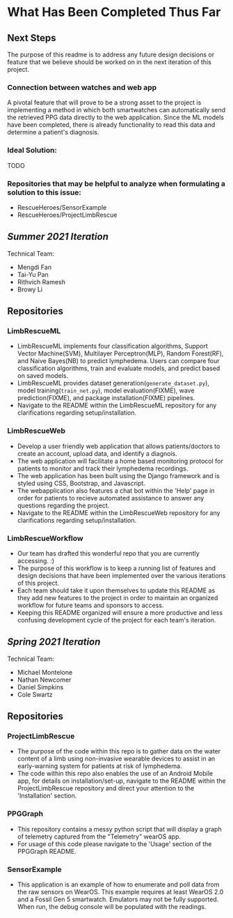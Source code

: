 # What Has Been Completed Thus Far

## Next Steps
The purpose of this readme is to address any future design decisions or feature that we believe should be worked on in the next iteration of this project.

### Connection between watches and web app
A pivotal feature that will prove to be a strong asset to the project is implementing a method in which both smartwatches can automatically send the retrieved PPG data directly to the web application. Since the ML models have been completed, there is already functionality to read this data and determine a patient's diagnosis. 

### Ideal Solution:
TODO

### Repositories that may be helpful to analyze when formulating a solution to this issue:
- RescueHeroes/SensorExample
- RescueHeroes/ProjectLimbRescue

## *Summer 2021 Iteration*

Technical Team:
-  Mengdi Fan 
-  Tai-Yu Pan
-  Rithvich Ramesh
-  Browy Li

## Repositories
### LimbRescueML
- LimbRescueML implements four classification algorithms, Support Vector Machine(SVM), Multilayer Perceptron(MLP), Random Forest(RF), and Naive Bayes(NB) to predict lymphedema. Users can compare four classification algorithms, train and evaluate models, and predict based on saved models.
- LimbRescueML provides dataset generation(`generate_dataset.py`), model training(`train_net.py`), model evaluation(FIXME), wave prediction(FIXME), and package installation(FIXME) pipelines.
- Navigate to the README within the LimbRescueML repository for any clarifications regarding setup/installation.

### LimbRescueWeb
- Develop a user friendly web application that allows patients/doctors to create an account, upload data, and identify a diagnois. 
- The web application will facilitate a home based monitoring protocol for patients to monitor and track their lymphedema recordings.
- The web application has been built using the Django framework and is styled using CSS, Bootstrap, and Javascript. 
- The webapplication also features a chat bot within the 'Help' page in order for patients to recieve automated assistance to answer any questions regarding the project.
- Navigate to the README within the LimbRescueWeb repository for any clarifications regarding setup/installation.

### LimbRescueWorkflow
- Our team has drafted this wonderful repo that you are currently accessing. :)
- The purpose of this workflow is to keep a running list of features and design decisions that have been implemented over the various iterations of this project.
- Each team should take it upon themselves to update this README as they add new features to the project in order to maintain an organized workflow for future teams and sponsors to access. 
- Keeping this README organized will ensure a more productive and less confusing development cycle of the project for each team's iteration.

## *Spring 2021 Iteration*

Technical Team:
-  Michael Montelone
-  Nathan Newcomer
-  Daniel Simpkins
-  Cole Swartz

## Repositories
### ProjectLimbRescue
- The purpose of the code within this repo is to gather data on the water content of a limb using non-invasive wearable devices to assist in an early-warning system for patients at risk of lymphedema.
- The code within this repo also enables the use of an Android Mobile app, for details on installation/set-up, navigate to the README within the ProjectLimbRescue repository and direct your attention to the 'Installation' section.

### PPGGraph
- This repository contains a messy python script that will display a graph of telemetry captured from the "Telemetry" wearOS app.
- For usage of this code please navigate to the 'Usage' section of the PPGGraph README.

### SensorExample
- This application is an example of how to enumerate and poll data from the raw sensors on WearOS. This example requires at least WearOS 2.0 and a Fossil Gen 5 smartwatch. Emulators may not be fully supported. When run, the debug console will be populated with the readings.

